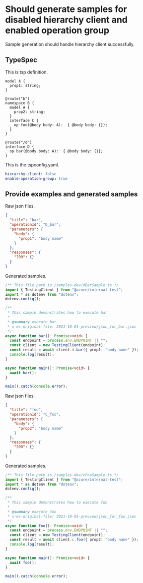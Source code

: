 # Should generate samples for disabled hierarchy client and enabled operation group

Sample generation should handle hierarchy client successfully.

## TypeSpec

This is tsp definition.

```tsp
model A {
  prop1: string;
}

@route("b")
namespace B {
  model A {
    prop2: string;
  }
  interface C {
    op foo(@body body: A):  { @body body: {}};
  }
}

@route("/d")
interface D {
  op bar(@body body: A):  { @body body: {}};
}
```

This is the tspconfig.yaml.

```yaml
hierarchy-client: false
enable-operation-group: true
```

## Provide examples and generated samples

Raw json files.

```json for bar
{
  "title": "bar",
  "operationId": "D_bar",
  "parameters": {
    "body": {
      "prop1": "body name"
    }
  },
  "responses": {
    "200": {}
  }
}
```

Generated samples.

```ts samples
/** This file path is /samples-dev/dBarSample.ts */
import { TestingClient } from "@azure/internal-test";
import * as dotenv from "dotenv";
dotenv.config();

/**
 * This sample demonstrates how to execute bar
 *
 * @summary execute bar
 * x-ms-original-file: 2021-10-01-preview/json_for_bar.json
 */
async function bar(): Promise<void> {
  const endpoint = process.env.ENDPOINT || "";
  const client = new TestingClient(endpoint);
  const result = await client.d.bar({ prop1: "body name" });
  console.log(result);
}

async function main(): Promise<void> {
  await bar();
}

main().catch(console.error);
```

Raw json files.

```json for foo
{
  "title": "foo",
  "operationId": "C_foo",
  "parameters": {
    "body": {
      "prop2": "body name"
    }
  },
  "responses": {
    "200": {}
  }
}
```

Generated samples.

```ts samples
/** This file path is /samples-dev/cFooSample.ts */
import { TestingClient } from "@azure/internal-test";
import * as dotenv from "dotenv";
dotenv.config();

/**
 * This sample demonstrates how to execute foo
 *
 * @summary execute foo
 * x-ms-original-file: 2021-10-01-preview/json_for_foo.json
 */
async function foo(): Promise<void> {
  const endpoint = process.env.ENDPOINT || "";
  const client = new TestingClient(endpoint);
  const result = await client.c.foo({ prop2: "body name" });
  console.log(result);
}

async function main(): Promise<void> {
  await foo();
}

main().catch(console.error);
```

